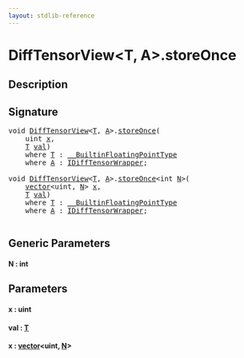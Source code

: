 ```yaml
---
layout: stdlib-reference
---
```


# DiffTensorView\<T, A\>\.storeOnce

## Description





## Signature 

<pre>
<span class="code_keyword">void</span> <a href="index.html" class="code_type">DiffTensorView</a>&lt;<a href="index.html#typeparam-T" class="code_type">T</a>, <a href="index.html#typeparam-A" class="code_type">A</a>&gt;.<a href="storeonce-5.html">storeOnce</a>(
    <span class="code_keyword">uint</span> <a href="storeonce-5.html#decl-x" class="code_param">x</a>,
    <a href="index.html#typeparam-T" class="code_type">T</a> <a href="storeonce-5.html#decl-val" class="code_param">val</a>)
    <span class='code_keyword'>where</span> <a href="index.html#typeparam-T" class="code_type">T</a> : <a href="../../interfaces/0_builtinfloatingpointtype-029hm/index.html" class="code_type">__BuiltinFloatingPointType</a>
    <span class='code_keyword'>where</span> <a href="index.html#typeparam-A" class="code_type">A</a> : <a href="../../interfaces/idifftensorwrapper-015b/index.html" class="code_type">IDiffTensorWrapper</a>;

<span class="code_keyword">void</span> <a href="index.html" class="code_type">DiffTensorView</a>&lt;<a href="index.html#typeparam-T" class="code_type">T</a>, <a href="index.html#typeparam-A" class="code_type">A</a>&gt;.<a href="storeonce-5.html">storeOnce</a>&lt;<span class="code_keyword">int</span> <a href="storeonce-5.html#decl-N" class="code_var">N</a>&gt;(
    <a href="../vector/index.html" class="code_type">vector</a>&lt;<span class="code_keyword">uint</span>, <a href="storeonce-5.html#decl-N" class="code_var">N</a>&gt; <a href="storeonce-5.html#decl-x" class="code_param">x</a>,
    <a href="index.html#typeparam-T" class="code_type">T</a> <a href="storeonce-5.html#decl-val" class="code_param">val</a>)
    <span class='code_keyword'>where</span> <a href="index.html#typeparam-T" class="code_type">T</a> : <a href="../../interfaces/0_builtinfloatingpointtype-029hm/index.html" class="code_type">__BuiltinFloatingPointType</a>
    <span class='code_keyword'>where</span> <a href="index.html#typeparam-A" class="code_type">A</a> : <a href="../../interfaces/idifftensorwrapper-015b/index.html" class="code_type">IDiffTensorWrapper</a>;

</pre>

## Generic Parameters

####  <a id="decl-N"></a>N  : int

## Parameters

####  <a id="decl-x"></a>x  : uint
####  <a id="decl-val"></a>val  : [T](index.html#typeparam-T)
####  <a id="decl-x"></a>x  : [vector](../vector/index.html)\<uint, [N](../vector/index.html#decl-N)\>

